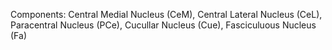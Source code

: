 Components: Central Medial Nucleus (CeM), Central Lateral Nucleus (CeL), Paracentral Nucleus (PCe), Cucullar Nucleus (Cue), Fasciculuous Nucleus (Fa)
